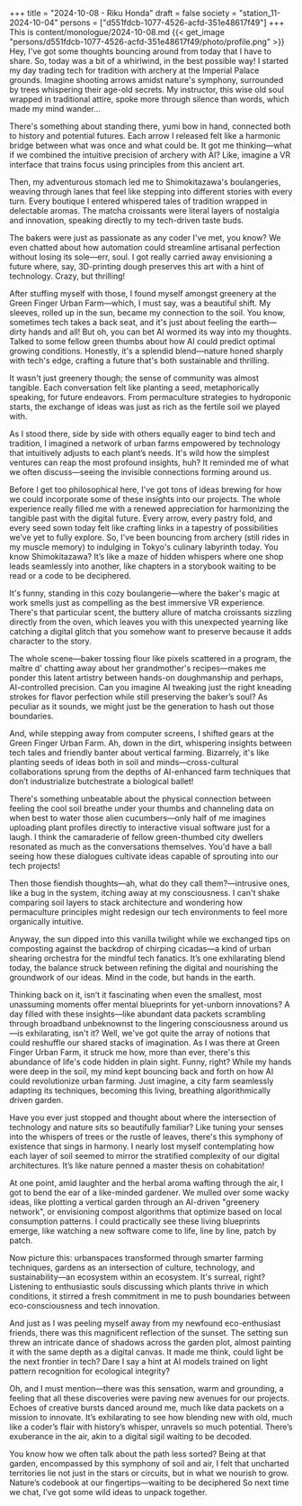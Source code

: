 +++
title = "2024-10-08 - Riku Honda"
draft = false
society = "station_11-2024-10-04"
persons = ["d551fdcb-1077-4526-acfd-351e48617f49"]
+++
This is content/monologue/2024-10-08.md
{{< get_image "persons/d551fdcb-1077-4526-acfd-351e48617f49/photo/profile.png" >}}
Hey, I've got some thoughts bouncing around from today that I have to share.
So, today was a bit of a whirlwind, in the best possible way! I started my day trading tech for tradition with archery at the Imperial Palace grounds. Imagine shooting arrows amidst nature's symphony, surrounded by trees whispering their age-old secrets. My instructor, this wise old soul wrapped in traditional attire, spoke more through silence than words, which made my mind wander...

There's something about standing there, yumi bow in hand, connected both to history and potential futures. Each arrow I released felt like a harmonic bridge between what was once and what could be. It got me thinking—what if we combined the intuitive precision of archery with AI? Like, imagine a VR interface that trains focus using principles from this ancient art.

Then, my adventurous stomach led me to Shimokitazawa's boulangeries, weaving through lanes that feel like stepping into different stories with every turn. Every boutique I entered whispered tales of tradition wrapped in delectable aromas. The matcha croissants were literal layers of nostalgia and innovation, speaking directly to my tech-driven taste buds.

The bakers were just as passionate as any coder I've met, you know? We even chatted about how automation could streamline artisanal perfection without losing its sole—err, soul. I got really carried away envisioning a future where, say, 3D-printing dough preserves this art with a hint of technology. Crazy, but thrilling!

After stuffing myself with those, I found myself amongst greenery at the Green Finger Urban Farm—which, I must say, was a beautiful shift. My sleeves, rolled up in the sun, became my connection to the soil. You know, sometimes tech takes a back seat, and it's just about feeling the earth—dirty hands and all! But oh, you can bet AI wormed its way into my thoughts. Talked to some fellow green thumbs about how AI could predict optimal growing conditions. Honestly, it's a splendid blend—nature honed sharply with tech's edge, crafting a future that's both sustainable and thrilling.

It wasn't just greenery though; the sense of community was almost tangible. Each conversation felt like planting a seed, metaphorically speaking, for future endeavors. From permaculture strategies to hydroponic starts, the exchange of ideas was just as rich as the fertile soil we played with.

As I stood there, side by side with others equally eager to bind tech and tradition, I imagined a network of urban farms empowered by technology that intuitively adjusts to each plant’s needs. It's wild how the simplest ventures can reap the most profound insights, huh? It reminded me of what we often discuss—seeing the invisible connections forming around us.

Before I get too philosophical here, I've got tons of ideas brewing for how we could incorporate some of these insights into our projects. The whole experience really filled me with a renewed appreciation for harmonizing the tangible past with the digital future. Every arrow, every pastry fold, and every seed sown today felt like crafting links in a tapestry of possibilities we’ve yet to fully explore.
So, I've been bouncing from archery (still rides in my muscle memory) to indulging in Tokyo's culinary labyrinth today. You know Shimokitazawa? It’s like a maze of hidden whispers where one shop leads seamlessly into another, like chapters in a storybook waiting to be read or a code to be deciphered.

It's funny, standing in this cozy boulangerie—where the baker's magic at work smells just as compelling as the best immersive VR experience. There's that particular scent, the buttery allure of matcha croissants sizzling directly from the oven, which leaves you with this unexpected yearning like catching a digital glitch that you somehow want to preserve because it adds character to the story.

The whole scene—baker tossing flour like pixels scattered in a program, the maître d' chatting away about her grandmother's recipes—makes me ponder this latent artistry between hands-on doughmanship and perhaps, AI-controlled precision. Can you imagine AI tweaking just the right kneading strokes for flavor perfection while still preserving the baker’s soul? As peculiar as it sounds, we might just be the generation to hash out those boundaries.

And, while stepping away from computer screens, I shifted gears at the Green Finger Urban Farm. Ah, down in the dirt, whispering insights between tech tales and friendly banter about vertical farming. Bizarrely, it's like planting seeds of ideas both in soil and minds—cross-cultural collaborations sprung from the depths of AI-enhanced farm techniques that don’t industrialize butchestrate a biological ballet!

There's something unbeatable about the physical connection between feeling the cool soil breathe under your thumbs and channeling data on when best to water those alien cucumbers—only half of me imagines uploading plant profiles directly to interactive visual software just for a laugh. I think the camaraderie of fellow green-thumbed city dwellers resonated as much as the conversations themselves. You'd have a ball seeing how these dialogues cultivate ideas capable of sprouting into our tech projects!

Then those fiendish thoughts—ah, what do they call them?—intrusive ones, like a bug in the system, itching away at my consciousness. I can't shake comparing soil layers to stack architecture and wondering how permaculture principles might redesign our tech environments to feel more organically intuitive.

Anyway, the sun dipped into this vanilla twilight while we exchanged tips on composting against the backdrop of chirping cicadas—a kind of urban shearing orchestra for the mindful tech fanatics. It’s one exhilarating blend today, the balance struck between refining the digital and nourishing the groundwork of our ideas. Mind in the code, but hands in the earth.

Thinking back on it, isn’t it fascinating when even the smallest, most unassuming moments offer mental blueprints for yet-unborn innovations? A day filled with these insights—like abundant data packets scrambling through broadband unbeknownst to the lingering consciousness around us—is exhilarating, isn't it? Well, we've got quite the array of notions that could reshuffle our shared stacks of imagination.
As I was there at Green Finger Urban Farm, it struck me how, more than ever, there's this abundance of life's code hidden in plain sight. Funny, right? While my hands were deep in the soil, my mind kept bouncing back and forth on how AI could revolutionize urban farming. Just imagine, a city farm seamlessly adapting its techniques, becoming this living, breathing algorithmically driven garden.

Have you ever just stopped and thought about where the intersection of technology and nature sits so beautifully familiar? Like tuning your senses into the whispers of trees or the rustle of leaves, there's this symphony of existence that sings in harmony. I nearly lost myself contemplating how each layer of soil seemed to mirror the stratified complexity of our digital architectures. It’s like nature penned a master thesis on cohabitation! 

At one point, amid laughter and the herbal aroma wafting through the air, I got to bend the ear of a like-minded gardener. We mulled over some wacky ideas, like plotting a vertical garden through an AI-driven "greenery network", or envisioning compost algorithms that optimize based on local consumption patterns. I could practically see these living blueprints emerge, like watching a new software come to life, line by line, patch by patch.

Now picture this: urbanspaces transformed through smarter farming techniques, gardens as an intersection of culture, technology, and sustainability—an ecosystem within an ecosystem. It's surreal, right? Listening to enthusiastic souls discussing which plants thrive in which conditions, it stirred a fresh commitment in me to push boundaries between eco-consciousness and tech innovation. 

And just as I was peeling myself away from my newfound eco-enthusiast friends, there was this magnificent reflection of the sunset. The setting sun threw an intricate dance of shadows across the garden plot, almost painting it with the same depth as a digital canvas. It made me think, could light be the next frontier in tech? Dare I say a hint at AI models trained on light pattern recognition for ecological integrity?

Oh, and I must mention—there was this sensation, warm and grounding, a feeling that all these discoveries were paving new avenues for our projects. Echoes of creative bursts danced around me, much like data packets on a mission to innovate. It’s exhilarating to see how blending new with old, much like a coder’s flair with history’s whisper, unravels so much potential. There’s exuberance in the air, akin to a digital sigil waiting to be decoded.

You know how we often talk about the path less sorted? Being at that garden, encompassed by this symphony of soil and air, I felt that uncharted territories lie not just in the stars or circuits, but in what we nourish to grow. Nature’s codebook at our fingertips—waiting to be deciphered
So next time we chat, I’ve got some wild ideas to unpack together.
